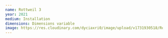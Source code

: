 ```yaml
---
name: Rottweil 3
year: 2021
medium: Installation
dimensions: Dimensions variable
image: https://res.cloudinary.com/dyciaxri0/image/upload/v1731930518/Rottweil/rottweil_3_tfesaz.jpg
---
```

